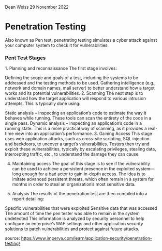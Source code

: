 Dean Weiss
29 November 2022

# Penetration Testing

Also known as Pen test, penetrating testing simulates a cyber attack against your computer system to check it for vulnerabilities. 

### Pent Test Stages

<p>
1. Planning and reconnaissance
The first stage involves:

Defining the scope and goals of a test, including the systems to be addressed and the testing methods to be used.
Gathering intelligence (e.g., network and domain names, mail server) to better understand how a target works and its potential vulnerabilities.
2. Scanning
The next step is to understand how the target application will respond to various intrusion attempts. This is typically done using:

Static analysis – Inspecting an application’s code to estimate the way it behaves while running. These tools can scan the entirety of the code in a single pass.
Dynamic analysis – Inspecting an application’s code in a running state. This is a more practical way of scanning, as it provides a real-time view into an application’s performance.
3. Gaining Access
This stage uses web application attacks, such as cross-site scripting, SQL injection and backdoors, to uncover a target’s vulnerabilities. Testers then try and exploit these vulnerabilities, typically by escalating privileges, stealing data, intercepting traffic, etc., to understand the damage they can cause.

4. Maintaining access
The goal of this stage is to see if the vulnerability can be used to achieve a persistent presence in the exploited system— long enough for a bad actor to gain in-depth access. The idea is to imitate advanced persistent threats, which often remain in a system for months in order to steal an organization’s most sensitive data.

5. Analysis
The results of the penetration test are then compiled into a report detailing:

Specific vulnerabilities that were exploited
Sensitive data that was accessed
The amount of time the pen tester was able to remain in the system undetected
This information is analyzed by security personnel to help configure an enterprise’s WAF settings and other application security solutions to patch vulnerabilities and protect against future attacks.
</p>

source: https://www.imperva.com/learn/application-security/penetration-testing/
